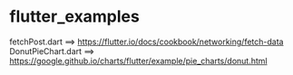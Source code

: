 # flutter_examples

fetchPost.dart ==> https://flutter.io/docs/cookbook/networking/fetch-data
DonutPieChart.dart ==> https://google.github.io/charts/flutter/example/pie_charts/donut.html
